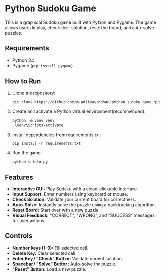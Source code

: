 
# Python Sudoku Game

This is a graphical Sudoku game built with Python and Pygame. The game allows users to play, check their solution, reset the board, and auto-solve puzzles.

## Requirements

- Python 3.x
- Pygame (`pip install pygame`)

## How to Run
1. Clone the repository:
    ```powershell
    git clone https://github.com/m-adityavardhan/python_sudoku_game.git
    ```

2. Create and activate a Python virtual environment(recommended):
    ```powershell
    python -m venv venv
    .\venv\Scripts\activate
    ```
3. Install dependencies from requirements.txt:
   ```
   pip install -r requirements.txt
   ```
4. Run the game:
   ```
   python sudoku.py
   ```

## Features

- **Interactive GUI:** Play Sudoku with a clean, clickable interface.
- **Input Support:** Enter numbers using keyboard or mouse.
- **Check Solution:** Validate your current board for correctness.
- **Auto-Solve:** Instantly solve the puzzle using a backtracking algorithm.
- **Reset Board:** Start over with a new puzzle.
- **Visual Feedback:** "CORRECT", "WRONG", and "SUCCESS" messages for user actions.



## Controls

- **Number Keys (1-9):** Fill selected cell.
- **Delete Key:** Clear selected cell.
- **Enter Key / "Check" Button:** Validate current solution.
- **Spacebar / "Solve" Button:** Auto-solve the puzzle.
- **"Reset" Button:** Load a new puzzle.


